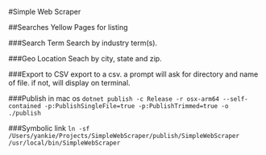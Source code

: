 #Simple Web Scraper

##Searches Yellow Pages for listing

###Search Term
Search by industry term(s).

###Geo Location
Seach by city, state and zip. 

###Export to CSV
export to a csv. a prompt will ask for directory and name of file. if not, will display on terminal. 

###Publish in mac os
`dotnet publish -c Release -r osx-arm64 --self-contained -p:PublishSingleFile=true -p:PublishTrimmed=true -o ./publish`

###Symbolic link
`ln -sf /Users/yankie/Projects/SimpleWebScraper/publish/SimpleWebScraper /usr/local/bin/SimpleWebScraper`